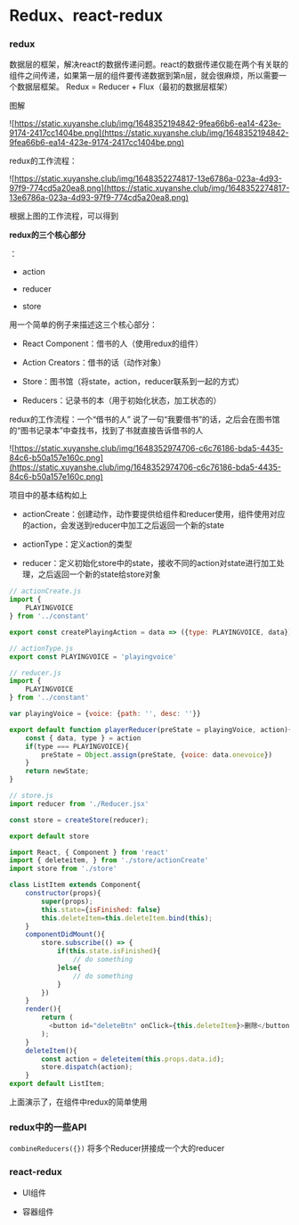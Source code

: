 # Redux、react-redux

### redux

数据层的框架，解决react的数据传递问题。react的数据传递仅能在两个有关联的组件之间传递，如果第一层的组件要传递数据到第n层，就会很麻烦，所以需要一个数据层框架。 Redux = Reducer + Flux（最初的数据层框架）

图解

![https://static.xuyanshe.club/img/1648352194842-9fea66b6-ea14-423e-9174-2417cc1404be.png](https://static.xuyanshe.club/img/1648352194842-9fea66b6-ea14-423e-9174-2417cc1404be.png)



redux的工作流程：

![https://static.xuyanshe.club/img/1648352274817-13e6786a-023a-4d93-97f9-774cd5a20ea8.png](https://static.xuyanshe.club/img/1648352274817-13e6786a-023a-4d93-97f9-774cd5a20ea8.png)

根据上图的工作流程，可以得到

**redux的三个核心部分**

：

- action

- reducer

- store

用一个简单的例子来描述这三个核心部分：

- React Component：借书的人（使用redux的组件）

- Action Creators：借书的话（动作对象）

- Store：图书馆（将state，action，reducer联系到一起的方式）

- Reducers：记录书的本（用于初始化状态，加工状态的）

redux的工作流程：一个“借书的人” 说了一句“我要借书”的话，之后会在图书馆的“图书记录本”中查找书，找到了书就直接告诉借书的人

![https://static.xuyanshe.club/img/1648352974706-c6c76186-bda5-4435-84c6-b50a157e160c.png](https://static.xuyanshe.club/img/1648352974706-c6c76186-bda5-4435-84c6-b50a157e160c.png)

项目中的基本结构如上

- actionCreate：创建动作，动作要提供给组件和reducer使用，组件使用对应的action，会发送到reducer中加工之后返回一个新的state

- actionType：定义action的类型

- reducer：定义初始化store中的state，接收不同的action对state进行加工处理，之后返回一个新的state给store对象

```JavaScript
// actionCreate.js
import {
    PLAYINGVOICE
} from '../constant'

export const createPlayingAction = data => ({type: PLAYINGVOICE, data})
```

```JavaScript
// actionType.js
export const PLAYINGVOICE = 'playingvoice'
```

```JavaScript
// reducer.js
import {
    PLAYINGVOICE
} from '../constant'

var playingVoice = {voice: {path: '', desc: ''}}

export default function playerReducer(preState = playingVoice, action){
    const { data, type } = action
    if(type === PLAYINGVOICE){
        preState = Object.assign(preState, {voice: data.onevoice})
    }
    return newState;
}
```

```JavaScript
// store.js
import reducer from './Reducer.jsx'

const store = createStore(reducer);

export default store
```

```JavaScript
import React, { Component } from 'react'
import { deleteitem, } from './store/actionCreate'
import store from './store'

class ListItem extends Component{
    constructor(props){
        super(props);
        this.state={isFinished: false}
        this.deleteItem=this.deleteItem.bind(this);
    }
    componentDidMount(){
        store.subscribe(() => {
            if(this.state.isFinished){
                // do something
            }else{
                // do something
            }
        })
    }
    render(){
        return (
          <button id="deleteBtn" onClick={this.deleteItem}>删除</button>
        );
    }
    deleteItem(){
        const action = deleteitem(this.props.data.id);
        store.dispatch(action);
    }
export default ListItem;
```

上面演示了，在组件中redux的简单使用

### redux中的一些API

`combineReducers({})` 将多个Reducer拼接成一个大的reducer

### react-redux

- UI组件

- 容器组件

